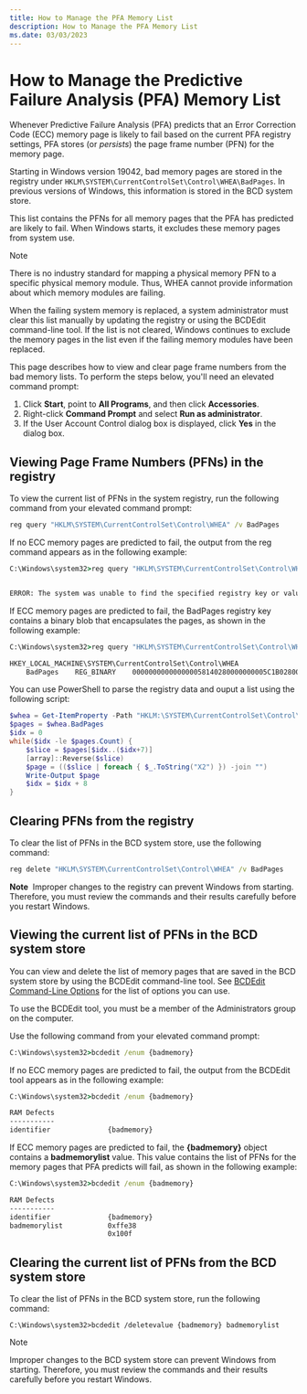 ```yaml
---
title: How to Manage the PFA Memory List
description: How to Manage the PFA Memory List
ms.date: 03/03/2023
---
```


# How to Manage the Predictive Failure Analysis (PFA) Memory List



Whenever Predictive Failure Analysis (PFA) predicts that an Error Correction Code (ECC) memory page is likely to fail based on the current PFA registry settings,
PFA stores (or *persists*) the page frame number (PFN) for the memory page.


Starting in Windows version 19042, bad memory pages are stored in the registry under `HKLM\SYSTEM\CurrentControlSet\Control\WHEA\BadPages`.
In previous versions of Windows, this information is stored in the BCD system store.

This list contains the PFNs for all memory pages that the PFA has predicted are likely to fail.
When Windows starts, it excludes these memory pages from system use.

> [!NOTE]
> There is no industry standard for mapping a physical memory PFN to a specific physical memory module. Thus, WHEA cannot provide information about which memory modules are failing.

When the failing system memory is replaced, a system administrator must clear this list manually by updating the registry or using the BCDEdit command-line tool.
If the list is not cleared, Windows continues to exclude the memory pages in the list even if the failing memory modules have been replaced.

This page describes how to view and clear page frame numbers from the bad memory lists. To perform the steps below, you'll need an elevated command prompt:

1. Click **Start**, point to **All Programs**, and then click **Accessories**.
2. Right-click **Command Prompt** and select **Run as administrator**.
3. If the User Account Control dialog box is displayed, click **Yes** in the dialog box.

## Viewing Page Frame Numbers (PFNs) in the registry

To view the current list of PFNs in the system registry, run the following command from your elevated command prompt:

```cmd
reg query "HKLM\SYSTEM\CurrentControlSet\Control\WHEA" /v BadPages
```

If no ECC memory pages are predicted to fail, the output from the reg command appears as in the following example:

```cmd
C:\Windows\system32>reg query "HKLM\SYSTEM\CurrentControlSet\Control\WHEA" /v BadPages


ERROR: The system was unable to find the specified registry key or value.
```

If ECC memory pages are predicted to fail, the BadPages registry key contains a binary blob that encapsulates the pages, as shown in the following example:

```cmd
C:\Windows\system32>reg query "HKLM\SYSTEM\CurrentControlSet\Control\WHEA" /v BadPages

HKEY_LOCAL_MACHINE\SYSTEM\CurrentControlSet\Control\WHEA
    BadPages    REG_BINARY    000000000000000058140280000000005C1B0280000000007C30038000000000E2BBFC8000000000AF52188000F00F00
```

You can use PowerShell to parse the registry data and ouput a list using the following script:

```powershell
$whea = Get-ItemProperty -Path "HKLM:\SYSTEM\CurrentControlSet\Control\WHEA"
$pages = $whea.BadPages
$idx = 0
while($idx -le $pages.Count) {
    $slice = $pages[$idx..($idx+7)]
    [array]::Reverse($slice)
    $page = (($slice | foreach { $_.ToString("X2") }) -join "")
    Write-Output $page
    $idx = $idx + 8
}
```

## Clearing PFNs from the registry

To clear the list of PFNs in the BCD system store, use the following command:

```cmd
reg delete "HKLM\SYSTEM\CurrentControlSet\Control\WHEA" /v BadPages
```

**Note**  Improper changes to the registry can prevent Windows from starting. Therefore, you must review the commands and their results carefully before you restart Windows.

## Viewing the current list of PFNs in the BCD system store


You can view and delete the list of memory pages that are saved in the BCD system store by using the BCDEdit command-line tool.
See [BCDEdit Command-Line Options](/windows-hardware/manufacture/desktop/bcdedit-command-line-options) for the list of options you can use.

To use the BCDEdit tool, you must be a member of the Administrators group on the computer.

Use the following command from your elevated command prompt:

```cmd
C:\Windows\system32>bcdedit /enum {badmemory}
```

If no ECC memory pages are predicted to fail, the output from the BCDEdit tool appears as in the following example:

```cmd
C:\Windows\system32>bcdedit /enum {badmemory}

RAM Defects
-----------
identifier              {badmemory}
```

If ECC memory pages are predicted to fail, the **{badmemory}** object contains a **badmemorylist** value. This value contains the list of PFNs for the memory pages that PFA predicts will fail, as shown in the following example:

```cmd
C:\Windows\system32>bcdedit /enum {badmemory}

RAM Defects
-----------
identifier              {badmemory}
badmemorylist           0xffe38
                        0x100f
```

## Clearing the current list of PFNs from the BCD system store

To clear the list of PFNs in the BCD system store, run the following command:

``` syntax
C:\Windows\system32>bcdedit /deletevalue {badmemory} badmemorylist
```

> [!NOTE]
> Improper changes to the BCD system store can prevent Windows from starting. Therefore, you must review the commands and their results carefully before you restart Windows.

